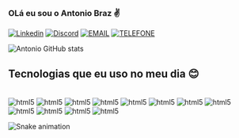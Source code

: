 ### OLá eu sou o Antonio Braz ✌️

[![Linkedin](https://img.shields.io/badge/LinkedIn-0077B5?style=for-the-badge&logo=linkedin&logoColor=white)](https://www.linkedin.com/in/antonio-braz-093853236/)
[![Discord](https://img.shields.io/badge/Discord-7289DA?style=for-the-badge&logo=discord&logoColor=white)](https://www.linkedin.com/in/antonio-braz-093853236/)
[![EMAIL](https://img.shields.io/badge/Microsoft_Outlook-0078D4?style=for-the-badge&logo=microsoft-outlook&logoColor=white)](Tony2k01@outlook.com)
[![TELEFONE](https://img.shields.io/badge/WhatsApp-25D366?style=for-the-badge&logo=whatsapp&logoColor=white)](https://www.linkedin.com/in/antonio-braz-093853236/)

![Antonio GitHub stats](https://github-readme-stats.vercel.app/api?username=Dantas206x&show_icons=true&theme=radical)

## Tecnologias que eu uso no meu dia 😊

<div style="display: inline_block"><br/>
    <img align="center" alt="html5" src="https://img.shields.io/badge/Java-ED8B00?style=for-the-badge&logo=openjdk&logoColor=white" />
    <img align="center" alt="html5" src="https://img.shields.io/badge/JavaScript-F7DF1E?style=for-the-badge&logo=javascript&logoColor=black" />
    <img align="center" alt="html5" src="https://img.shields.io/badge/HTML5-E34F26?style=for-the-badge&logo=html5&logoColor=white" />
    <img align="center" alt="html5" src="https://img.shields.io/badge/CSS3-1572B6?style=for-the-badge&logo=css3&logoColor=white" />
    <img align="center" alt="html5" src="https://img.shields.io/badge/Python-14354C?style=for-the-badge&logo=python&logoColor=white" />
    <img align="center" alt="html5" src="https://img.shields.io/badge/C%23-239120?style=for-the-badge&logo=c-sharp&logoColor=white" />
    <img align="center" alt="html5" src="https://img.shields.io/badge/Kotlin-0095D5?&style=for-the-badge&logo=kotlin&logoColor=white" />
    <img align="center" alt="html5" src="https://img.shields.io/badge/PHP-777BB4?style=for-the-badge&logo=php&logoColor=white" />
    <img align="center" alt="html5" src="https://img.shields.io/badge/Oracle-F80000?style=for-the-badge&logo=oracle&logoColor=black" />
    <img align="center" alt="html5" src="https://img.shields.io/badge/Spring-6DB33F?style=for-the-badge&logo=spring&logoColor=white" />
     <img align="center" alt="html5" src="https://img.shields.io/badge/PostgreSQL-316192?style=for-the-badge&logo=postgresql&logoColor=white" />
      <img align="center" alt="html5" src="https://img.shields.io/badge/MySQL-00000F?style=for-the-badge&logo=mysql&logoColor=white" />
    


</div>

![Snake animation](https://github.com/rafaballerini2/rafaballerini2/blob/output/github-contribution-grid-snake.svg)
